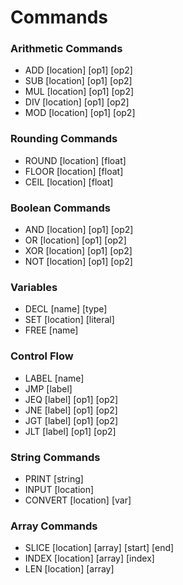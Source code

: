 # Commands

### Arithmetic Commands

* ADD [location] [op1] [op2]
* SUB [location] [op1] [op2]
* MUL [location] [op1] [op2]
* DIV [location] [op1] [op2]
* MOD [location] [op1] [op2]

### Rounding Commands

* ROUND [location] [float]
* FLOOR [location] [float]
* CEIL [location] [float]

### Boolean Commands

* AND [location] [op1] [op2]
* OR [location] [op1] [op2]
* XOR [location] [op1] [op2]
* NOT [location] [op1] [op2]

### Variables

* DECL [name] [type]
* SET [location] [literal]
* FREE [name]

### Control Flow

* LABEL [name]
* JMP [label]
* JEQ [label] [op1] [op2]
* JNE [label] [op1] [op2]
* JGT [label] [op1] [op2]
* JLT [label] [op1] [op2]

### String Commands

* PRINT [string]
* INPUT [location]
* CONVERT [location] [var]

### Array Commands

* SLICE [location] [array] [start] [end]
* INDEX [location] [array] [index]
* LEN [location] [array]